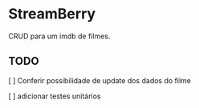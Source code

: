 # StreamBerry

CRUD para um imdb de filmes.

## TODO

[ ] Conferir possibilidade de update dos dados do filme

[ ] adicionar testes unitários
